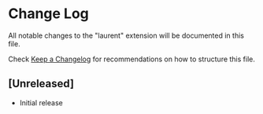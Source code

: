 # Change Log

All notable changes to the "laurent" extension will be documented in this file.

Check [Keep a Changelog](http://keepachangelog.com/) for recommendations on how to structure this file.

## [Unreleased]

- Initial release
